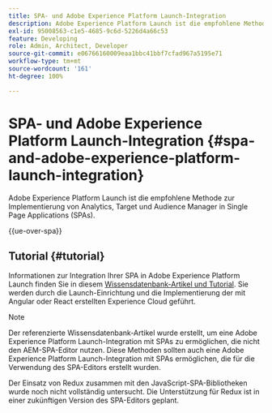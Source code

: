 ```yaml
---
title: SPA- und Adobe Experience Platform Launch-Integration
description: Adobe Experience Platform Launch ist die empfohlene Methode zur Implementierung von Analytics, Target und Audience Manager in SPAs.
exl-id: 95008563-c1e5-4685-9c6d-5226d4a66c53
feature: Developing
role: Admin, Architect, Developer
source-git-commit: e06766160009eaa1bbc41bbf7cfad967a5195e71
workflow-type: tm+mt
source-wordcount: '161'
ht-degree: 100%

---
```


# SPA- und Adobe Experience Platform Launch-Integration {#spa-and-adobe-experience-platform-launch-integration}

Adobe Experience Platform Launch ist die empfohlene Methode zur Implementierung von Analytics, Target und Audience Manager in Single Page Applications (SPAs).

{{ue-over-spa}}

## Tutorial {#tutorial}

Informationen zur Integration Ihrer SPA in Adobe Experience Platform Launch finden Sie in diesem [Wissensdatenbank-Artikel und Tutorial](https://experienceleague.adobe.com/docs/experience-manager-learn/sites/spa-editor/spa-editor-framework-feature-video-use.html?lang=de). Sie werden durch die Launch-Einrichtung und die Implementierung der mit Angular oder React erstellten Experience Cloud geführt.

>[!NOTE]
>
>Der referenzierte Wissensdatenbank-Artikel wurde erstellt, um eine Adobe Experience Platform Launch-Integration mit SPAs zu ermöglichen, die nicht den AEM-SPA-Editor nutzen. Diese Methoden sollten auch eine Adobe Experience Platform Launch-Integration mit SPAs ermöglichen, die für die Verwendung des SPA-Editors erstellt wurden.
>
>Der Einsatz von Redux zusammen mit den JavaScript-SPA-Bibliotheken wurde noch nicht vollständig untersucht. Die Unterstützung für Redux ist in einer zukünftigen Version des SPA-Editors geplant.
